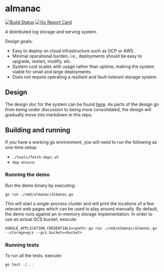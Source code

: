 # almanac

[![Build Status](https://travis-ci.org/dinowernli/almanac.svg?branch=master)](https://travis-ci.org/dinowernli/almanac)
[![Go Report Card](https://goreportcard.com/badge/github.com/dinowernli/almanac)](https://goreportcard.com/report/github.com/dinowernli/almanac)

A distributed log storage and serving system.

Design goals:
* Easy to deploy on cloud infrastructure such as GCP or AWS.
* Minimal operational burden, i.e., deployments should be easy to upgrade, restart, modify, etc.
* System cost scales with usage rather than uptime, making the system viable for small and large deployments.
* Does not require operating a resilient and fault-tolerant storage system.

## Design

The design doc for the system can be found [here](https://docs.google.com/document/d/1yVTRtSZQ2ulSV9CGwExn2l2E2kJqyssCMB7ZM7FNhnc/edit). As parts of the design go from being under discussion to being more consolidated, the design will gradually move into markdown in this repo.

## Building and running

If you have a working go environment, you will need to run the following as one-time setup:

* `./tools/fetch-deps.sh`
* `dep ensure`

### Running the demo

Run the demo binary by executing:

`go run ./cmd/almanac/almanac.go`

This will start a single-process cluster and will print the locations of a few relevant web pages which can be used to play around manually. By default, the demo runs against an in-memory storage implementation. In order to use an actual GCS bucket, execute:

`GOOGLE_APPLICATION_CREDENTIALS=<path> go run ./cmd/almanac/almanac.go --storage=gcs --gcs.bucket=<bucket>`

### Running tests

To run all the tests, execute:

`go test ./...`
